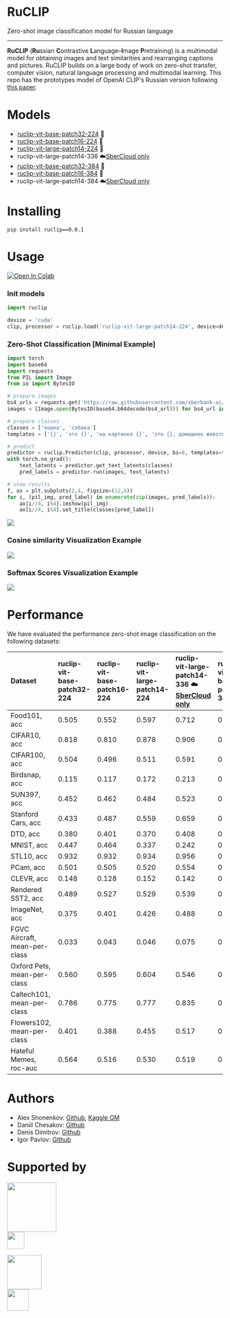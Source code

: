 # RuCLIP

Zero-shot image classification model for Russian language

---

**RuCLIP** (**Ru**ssian **C**ontrastive **L**anguage–**I**mage **P**retraining) is a multimodal model 
for obtaining images and text similarities and rearranging captions and pictures. 
RuCLIP builds on a large body of work on zero-shot transfer, computer vision, natural language processing and 
multimodal learning. This repo has the prototypes model of OpenAI CLIP's Russian version following [this paper](https://arxiv.org/abs/2103.00020).


# Models

+ [ruclip-vit-base-patch32-224](https://huggingface.co/sberbank-ai/ruclip-vit-base-patch32-224) 🤗
+ [ruclip-vit-base-patch16-224](https://huggingface.co/sberbank-ai/ruclip-vit-base-patch16-224) 🤗
+ [ruclip-vit-large-patch14-224](https://huggingface.co/sberbank-ai/ruclip-vit-large-patch14-224) 🤗
+ ruclip-vit-large-patch14-336  ☁️[SberCloud only](https://sbercloud.ru/ru/ai-services)
+ [ruclip-vit-base-patch32-384](https://huggingface.co/sberbank-ai/ruclip-vit-base-patch32-384) 🤗
+ [ruclip-vit-base-patch16-384](https://huggingface.co/sberbank-ai/ruclip-vit-base-patch16-384) 🤗
+ ruclip-vit-large-patch14-384 ☁️[SberCloud only](https://sbercloud.ru/ru/ai-services) ️


# Installing
```
pip install ruclip==0.0.1
```

# Usage 

[![Open In Colab](https://colab.research.google.com/assets/colab-badge.svg)]()

### Init models
```python
import ruclip

device = 'cuda'
clip, processor = ruclip.load('ruclip-vit-large-patch14-224', device=device)
```

### Zero-Shot Classification [Minimal Example]
```python
import torch
import base64
import requests
from PIL import Image
from io import BytesIO

# prepare images
bs4_urls = requests.get('https://raw.githubusercontent.com/sberbank-ai/ru-dolph/master/pics/pipelines/cats_vs_dogs_bs4.json').json()
images = [Image.open(BytesIO(base64.b64decode(bs4_url))) for bs4_url in bs4_urls]

# prepare classes
classes = ['кошка', 'собака']
templates = ['{}', 'это {}', 'на картинке {}', 'это {}, домашнее животное']

# predict
predictor = ruclip.Predictor(clip, processor, device, bs=8, templates=templates)
with torch.no_grad():
    text_latents = predictor.get_text_latents(classes)
    pred_labels = predictor.run(images, text_latents)

# show results
f, ax = plt.subplots(2,4, figsize=(12,6))
for i, (pil_img, pred_label) in enumerate(zip(images, pred_labels)):
    ax[i//4, i%4].imshow(pil_img)
    ax[i//4, i%4].set_title(classes[pred_label])
```
![](./pics/cats_vs_dogs.png)

### Cosine similarity Visualization Example

![](./pics/cosine_example.png)


### Softmax Scores Visualization Example

![](./pics/softmax_example.png)

# Performance

We have evaluated the performance zero-shot image classification on the following datasets:

| Dataset                       | ruclip-vit-base-patch32-224 | ruclip-vit-base-patch16-224 | ruclip-vit-large-patch14-224 | ruclip-vit-large-patch14-336 ☁️[SberCloud only](https://sbercloud.ru/ru/ai-services) | ruclip-vit-base-patch32-384 | ruclip-vit-base-patch16-384 | ruclip-vit-large-patch14-384 ☁️[SberCloud only](https://sbercloud.ru/ru/ai-services) |
|:------------------------------|:----------------------------|:----------------------------|:-----------------------------|:------------------------------------------------------------------------------------|:----------------------------|-----------------------------|:-------------------------------------------------------------------------------------|
| Food101, acc                  | 0.505                       | 0.552                       | 0.597       	                | 0.712	                                                                              | 0.642                       | 0.689	                      | 0.731                                                                                |
| CIFAR10, acc                  | 0.818                       | 0.810                       | 0.878                        | 0.906                                                                               | 0.862                       | 0.845                       | 0.896                                                                                |
| CIFAR100, acc                 | 0.504                       | 0.496                       | 0.511                        | 0.591                                                                               | 0.529                       | 0.569                       | -                                                                                    |
| Birdsnap, acc                 | 0.115                       | 0.117                       | 0.172                        | 0.213                                                                               | 0.161                       | 0.195                       | -                                                                                    |
| SUN397, acc                   | 0.452                       | 0.462                       | 0.484                        | 0.523                                                                               | 0.510                       | 0.521                       | -                                                                                    |
| Stanford Cars, acc            | 0.433                       | 0.487                       | 0.559                        | 0.659                                                                               | 0.572                       | 0.626                       | -                                                                                    |
| DTD, acc                      | 0.380                       | 0.401                       | 0.370                        | 0.408	                                                                              | 0.390                       | 0.421	                      | -                                                                                    |
| MNIST, acc                    | 0.447                       | 0.464                       | 0.337                        | 0.242	                                                                              | 0.404                       | 0.478                       | -                                                                                    |
| STL10, acc                    | 0.932                       | 0.932                       | 0.934                        | 0.956	                                                                              | 0.946                       | 0.964	                      | -                                                                                    |
| PCam, acc                     | 0.501                       | 0.505                       | 0.520                        | 0.554                                                                               | 0.506                       | 0.501                       | -                                                                                    |
| CLEVR, acc                    | 0.148                       | 0.128                       | 0.152                        | 0.142                                                                               | 0.188                       | 0.132                       | -                                                                                    |
| Rendered SST2, acc            | 0.489                       | 0.527                       | 0.529                        | 0.539                                                                               | 0.508                       | 0.525                       | -                                                                                    |
| ImageNet, acc                 | 0.375                       | 0.401                       | 0.426                        | 0.488                                                                               | 0.451                       | 0.482                       | -                                                                                    |
| FGVC Aircraft, mean-per-class | 0.033                       | 0.043                       | 0.046                        | 0.075                                                                               | 0.053                       | 0.046                       | -                                                                                    |
| Oxford Pets, mean-per-class   | 0.560                       | 0.595                       | 0.604                        | 0.546                                                                               | 0.587                       | 0.635                       | -                                                                                    |
| Caltech101, mean-per-class    | 0.786                       | 0.775                       | 0.777                        | 0.835                                                                               | 0.834                       | 0.835                       | -                                                                                    |
| Flowers102, mean-per-class    | 0.401                       | 0.388                       | 0.455                        | 0.517                                                                               | 0.449                       | 0.452                       | -                                                                                    |
| Hateful Memes, roc-auc        | 0.564                       | 0.516                       | 0.530                        | 0.519                                                                               | 0.537                       | 0.543	                      | -                                                                                    |


# Authors

+ Alex Shonenkov: [Github](https://github.com/shonenkov), [Kaggle GM](https://www.kaggle.com/shonenkov)
+ Daniil Chesakov: [Github](https://github.com/Danyache)
+ Denis Dimitrov: [Github](https://github.com/denndimitrov)
+ Igor Pavlov: [Github](https://github.com/boomb0om)


# Supported by

[<img src="https://raw.githubusercontent.com/sberbank-ai/ru-dolph/master/pics/logo/sberai-logo.png" height="115"/>](https://github.com/sberbank-ai) \
[<img src="https://raw.githubusercontent.com/sberbank-ai/ru-dolph/master/pics/logo/sberdevices-logo.png" height="40"/>](https://sberdevices.ru)

[<img src="https://raw.githubusercontent.com/sberbank-ai/ru-dolph/master/pics/logo/sbercloud-logo.png" height="80"/>](https://sbercloud.ru/) \
[<img src="https://raw.githubusercontent.com/sberbank-ai/ru-dolph/master/pics/logo/airi-logo.png" height="50"/>](https://airi.net)
